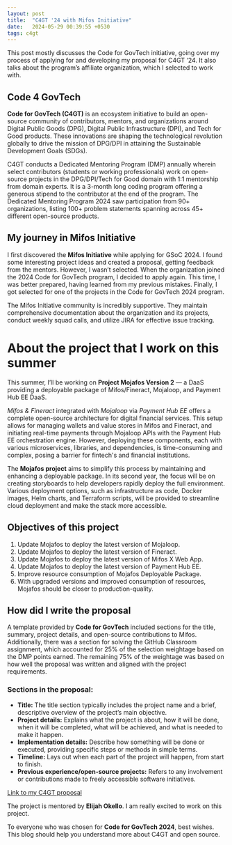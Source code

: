 ```yaml
---
layout: post
title:  "C4GT '24 with Mifos Initiative"
date:   2024-05-29 00:39:55 +0530
tags: c4gt
---
```




This post mostly discusses the Code for GovTech initiative, going over my process of applying for and developing my proposal for C4GT ‘24. It also talks about the program’s affiliate organization, which I selected to work with.

## Code 4 GovTech

**Code for GovTech (C4GT)** is an ecosystem initiative to build an open-source community of contributors, mentors, and organizations around Digital Public Goods (DPG), Digital Public Infrastructure (DPI), and Tech for Good products. These innovations are shaping the technological revolution globally to drive the mission of DPG/DPI in attaining the Sustainable Development Goals (SDGs).

C4GT conducts a Dedicated Mentoring Program (DMP) annually wherein select contributors (students or working professionals) work on open-source projects in the DPG/DPI/Tech for Good domain with 1:1 mentorship from domain experts. It is a 3-month long coding program offering a generous stipend to the contributor at the end of the program. The Dedicated Mentoring Program 2024 saw participation from 90+ organizations, listing 100+ problem statements spanning across 45+ different open-source products.

## My journey in Mifos Initiative

I first discovered the **Mifos Initiative** while applying for GSoC 2024. I found some interesting project ideas and created a proposal, getting feedback from the mentors. However, I wasn’t selected. When the organization joined the 2024 Code for GovTech program, I decided to apply again. This time, I was better prepared, having learned from my previous mistakes. Finally, I got selected for one of the projects in the Code for GovTech 2024 program.

The Mifos Initiative community is incredibly supportive. They maintain comprehensive documentation about the organization and its projects, conduct weekly squad calls, and utilize JIRA for effective issue tracking.

# About the project that I work on this summer

This summer, I’ll be working on **Project Mojafos Version 2** — a DaaS providing a deployable package of Mifos/Fineract, Mojaloop, and Payment Hub EE DaaS.

*Mifos & Fineract* integrated with *Mojaloop* via *Payment Hub EE* offers a complete open-source architecture for digital financial services. This setup allows for managing wallets and value stores in Mifos and Fineract, and initiating real-time payments through Mojaloop APIs with the Payment Hub EE orchestration engine. However, deploying these components, each with various microservices, libraries, and dependencies, is time-consuming and complex, posing a barrier for fintech's and financial institutions.

The **Mojafos project** aims to simplify this process by maintaining and enhancing a deployable package. In its second year, the focus will be on creating storyboards to help developers rapidly deploy the full environment. Various deployment options, such as infrastructure as code, Docker images, Helm charts, and Terraform scripts, will be provided to streamline cloud deployment and make the stack more accessible.

## Objectives of this project

1. Update Mojafos to deploy the latest version of Mojaloop.
2. Update Mojafos to deploy the latest version of Fineract.
3. Update Mojafos to deploy the latest version of Mifos X Web App.
4. Update Mojafos to deploy the latest version of Payment Hub EE.
5. Improve resource consumption of Mojafos Deployable Package.
6. With upgraded versions and improved consumption of resources, Mojafos should be closer to production-quality.

## How did I write the proposal

A template provided by **Code for GovTech** included sections for the title, summary, project details, and open-source contributions to Mifos. Additionally, there was a section for solving the GitHub Classroom assignment, which accounted for 25% of the selection weightage based on the DMP points earned. The remaining 75% of the weightage was based on how well the proposal was written and aligned with the project requirements.

### Sections in the proposal:

- **Title:** The title section typically includes the project name and a brief, descriptive overview of the project’s main objective.
- **Project details:** Explains what the project is about, how it will be done, when it will be completed, what will be achieved, and what is needed to make it happen.
- **Implementation details:** Describe how something will be done or executed, providing specific steps or methods in simple terms.
- **Timeline:** Lays out when each part of the project will happen, from start to finish.
- **Previous experience/open-source projects:** Refers to any involvement or contributions made to freely accessible software initiatives.

[Link to my C4GT proposal](https://docs.google.com/document/d/1lOLnKjNyyxnanvGzgBx4b4Z2uaXLzrk0oFnW1neMVwY/edit)

The project is mentored by **Elijah Okello**. I am really excited to work on this project.

To everyone who was chosen for **Code for GovTech 2024**, best wishes. This blog should help you understand more about C4GT and open source.
